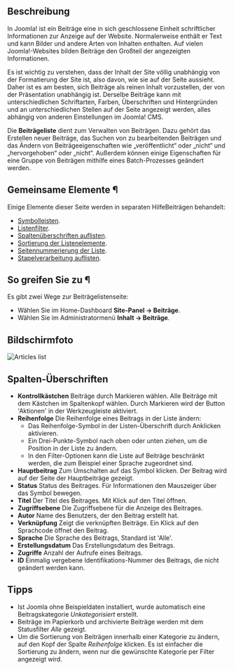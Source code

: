 <!-- Filename: Help4.x:Articles / Display title: Beiträge -->

## Beschreibung

In Joomla! ist ein Beiträge eine in sich geschlossene Einheit schriftlicher Informationen zur Anzeige auf der Website. Normalerweise enthält er Text und kann Bilder und andere Arten von Inhalten enthalten. Auf vielen Joomla!-Websites bilden Beiträge den Großteil der angezeigten Informationen.

Es ist wichtig zu verstehen, dass der Inhalt der Site völlig unabhängig von der Formatierung der Site ist, also davon, wie sie auf der Seite aussieht. Daher ist es am besten, sich Beiträge als reinen Inhalt vorzustellen, der von der Präsentation unabhängig ist. Derselbe Beiträge kann mit unterschiedlichen Schriftarten, Farben, Überschriften und Hintergründen und an unterschiedlichen Stellen auf der Seite angezeigt werden, alles abhängig von anderen Einstellungen im Joomla! CMS.

Die **Beiträgeliste** dient zum Verwalten von Beiträgen. Dazu gehört das Erstellen neuer Beiträge, das Suchen von zu bearbeitenden Beiträgen und das Ändern von Beiträgeeigenschaften wie „veröffentlicht“ oder „nicht“ und „hervorgehoben“ oder „nicht“. Außerdem können einige Eigenschaften für eine Gruppe von Beiträgen mithilfe eines Batch-Prozesses geändert werden.

## Gemeinsame Elemente ¶

Einige Elemente dieser Seite werden in separaten HilfeBeiträgen behandelt:

* [Symbolleisten](jdocmanual?article=help/common-elements/toolbars).
* [Listenfilter](jdocmanual?article=help/common-elements/list-filters).
* [Spaltenüberschriften auflisten](jdocmanual?article=help/common-elements/list-column-headers).
* [Sortierung der Listenelemente](jdocmanual?article=help/common-elements/list-ordering).
* [Seitennummerierung der Liste](jdocmanual?article=help/common-elements/list-pagination).
* [Stapelverarbeitung auflisten](jdocmanual?article=help/common-elements/list-batch-process).


## So greifen Sie zu ¶

Es gibt zwei Wege zur Beiträgelistenseite:

* Wählen Sie im Home-Dashboard **Site-Panel → Beiträge**.
* Wählen Sie im Administratormenü **Inhalt → Beiträge**.

## Bildschirmfoto

![Articles list](../../../de/images/articles/articles-list.png)

## Spalten-Überschriften

- **Kontrollkästchen** Beiträge durch Markieren wählen. Alle Beiträge
  mit dem Kästchen im Spaltenkopf wählen. Durch Markieren wird der
  Button 'Aktionen' in der Werkzeugleiste aktiviert.
- **Reihenfolge** Die Reihenfolge eines Beitrags in der Liste ändern:
  - Das Reihenfolge-Symbol <i class="fa-solid fa-sort"></i> in der Listen-Überschrift durch
    Anklicken aktivieren.
  - Ein Drei-Punkte-Symbol <span class="icon-ellipsis-v"></span> nach oben oder unten ziehen, um die
    Position in der Liste zu ändern.
  - In den Filter-Optionen kann die Liste auf Beiträge beschränkt
    werden, die zum Beispiel einer Sprache zugeordnet sind.
- **Hauptbeitrag** Zum Umschalten auf das Symbol klicken. Der Beitrag
  wird auf der Seite der
  Hauptbeiträge
  gezeigt.
- **Status** Status des Beitrages. Für Informationen den Mauszeiger
  über das Symbol bewegen.
- **Titel** Der Titel des Beitrages. Mit Klick auf den Titel öffnen.
- **Zugriffsebene** Die Zugriffsebene für die Anzeige des Beitrages.
- **Autor** Name des Benutzers, der den Beitrag erstellt hat.
- **Verknüpfung** Zeigt die verknüpften Beiträge. Ein Klick auf den
  Sprachcode öffnet den Beitrag.
- **Sprache** Die Sprache des Beitrags, Standard ist 'Alle'.
- **Erstellungsdatum** Das Erstellungsdatum des Beitrags.
- **Zugriffe** Anzahl der Aufrufe eines Beitrags.
- **ID** Einmalig vergebene Identifikations-Nummer des Beitrags, die
  nicht geändert werden kann.

## Tipps

- Ist Joomla ohne Beispieldaten installiert, wurde automatisch eine
  Beitragskategorie *Unkategorisiert* erstellt.
- Beiträge im Papierkorb und archivierte Beiträge werden mit dem
  Statusfilter *Alle* gezeigt.
- Um die Sortierung von Beiträgen innerhalb einer Kategorie zu ändern,
  auf den Kopf der Spalte *Reihenfolge* klicken. Es ist einfacher die
  Sortierung zu ändern, wenn nur die gewünschte Kategorie per Filter
  angezeigt wird.

